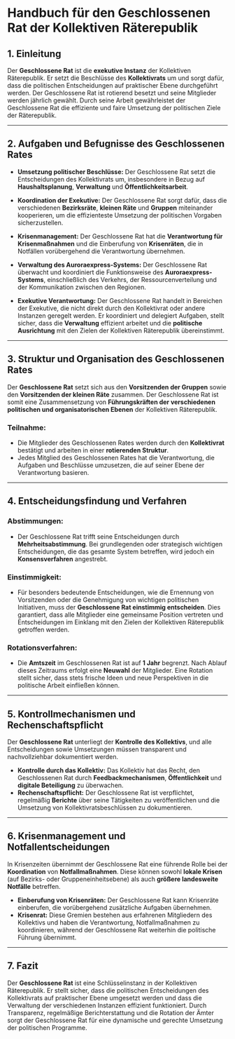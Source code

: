 
# Handbuch für den Geschlossenen Rat der Kollektiven Räterepublik

## 1. Einleitung

Der **Geschlossene Rat** ist die **exekutive Instanz** der Kollektiven Räterepublik. Er setzt die Beschlüsse des **Kollektivrats** um und sorgt dafür, dass die politischen Entscheidungen auf praktischer Ebene durchgeführt werden. Der Geschlossene Rat ist rotierend besetzt und seine Mitglieder werden jährlich gewählt. Durch seine Arbeit gewährleistet der Geschlossene Rat die effiziente und faire Umsetzung der politischen Ziele der Räterepublik.

---

## 2. Aufgaben und Befugnisse des Geschlossenen Rates

- **Umsetzung politischer Beschlüsse:** Der Geschlossene Rat setzt die Entscheidungen des Kollektivrats um, insbesondere in Bezug auf **Haushaltsplanung**, **Verwaltung** und **Öffentlichkeitsarbeit**.
  
- **Koordination der Exekutive:** Der Geschlossene Rat sorgt dafür, dass die verschiedenen **Bezirksräte**, **kleinen Räte** und **Gruppen** miteinander kooperieren, um die effizienteste Umsetzung der politischen Vorgaben sicherzustellen.

- **Krisenmanagement:** Der Geschlossene Rat hat die **Verantwortung für Krisenmaßnahmen** und die Einberufung von **Krisenräten**, die in Notfällen vorübergehend die Verantwortung übernehmen.

- **Verwaltung des Auroraexpress-Systems:** Der Geschlossene Rat überwacht und koordiniert die Funktionsweise des **Auroraexpress-Systems**, einschließlich des Verkehrs, der Ressourcenverteilung und der Kommunikation zwischen den Regionen.

- **Exekutive Verantwortung:** Der Geschlossene Rat handelt in Bereichen der Exekutive, die nicht direkt durch den Kollektivrat oder andere Instanzen geregelt werden. Er koordiniert und delegiert Aufgaben, stellt sicher, dass die **Verwaltung** effizient arbeitet und die **politische Ausrichtung** mit den Zielen der Kollektiven Räterepublik übereinstimmt.

---

## 3. Struktur und Organisation des Geschlossenen Rates

Der **Geschlossene Rat** setzt sich aus den **Vorsitzenden der Gruppen** sowie den **Vorsitzenden der kleinen Räte** zusammen. Der Geschlossene Rat ist somit eine Zusammensetzung von **Führungskräften der verschiedenen politischen und organisatorischen Ebenen** der Kollektiven Räterepublik.

### Teilnahme:
- Die Mitglieder des Geschlossenen Rates werden durch den **Kollektivrat** bestätigt und arbeiten in einer **rotierenden Struktur**.
- Jedes Mitglied des Geschlossenen Rates hat die Verantwortung, die Aufgaben und Beschlüsse umzusetzen, die auf seiner Ebene der Verantwortung basieren.

---

## 4. Entscheidungsfindung und Verfahren

### Abstimmungen:
- Der Geschlossene Rat trifft seine Entscheidungen durch **Mehrheitsabstimmung**. Bei grundlegenden oder strategisch wichtigen Entscheidungen, die das gesamte System betreffen, wird jedoch ein **Konsensverfahren** angestrebt.
  
### Einstimmigkeit:
- Für besonders bedeutende Entscheidungen, wie die Ernennung von Vorsitzenden oder die Genehmigung von wichtigen politischen Initiativen, muss der **Geschlossene Rat einstimmig entscheiden**. Dies garantiert, dass alle Mitglieder eine gemeinsame Position vertreten und Entscheidungen im Einklang mit den Zielen der Kollektiven Räterepublik getroffen werden.

### Rotationsverfahren:
- Die **Amtszeit** im Geschlossenen Rat ist auf **1 Jahr** begrenzt. Nach Ablauf dieses Zeitraums erfolgt eine **Neuwahl** der Mitglieder. Eine Rotation stellt sicher, dass stets frische Ideen und neue Perspektiven in die politische Arbeit einfließen können.

---

## 5. Kontrollmechanismen und Rechenschaftspflicht

Der **Geschlossene Rat** unterliegt der **Kontrolle des Kollektivs**, und alle Entscheidungen sowie Umsetzungen müssen transparent und nachvollziehbar dokumentiert werden.

- **Kontrolle durch das Kollektiv:** Das Kollektiv hat das Recht, den Geschlossenen Rat durch **Feedbackmechanismen**, **Öffentlichkeit** und **digitale Beteiligung** zu überwachen.
- **Rechenschaftspflicht:** Der Geschlossene Rat ist verpflichtet, regelmäßig **Berichte** über seine Tätigkeiten zu veröffentlichen und die Umsetzung von Kollektivratsbeschlüssen zu dokumentieren.

---

## 6. Krisenmanagement und Notfallentscheidungen

In Krisenzeiten übernimmt der Geschlossene Rat eine führende Rolle bei der **Koordination** von **Notfallmaßnahmen**. Diese können sowohl **lokale Krisen** (auf Bezirks- oder Gruppeneinheitsebene) als auch **größere landesweite Notfälle** betreffen.

- **Einberufung von Krisenräten:** Der Geschlossene Rat kann Krisenräte einberufen, die vorübergehend zusätzliche Aufgaben übernehmen.
- **Krisenrat:** Diese Gremien bestehen aus erfahrenen Mitgliedern des Kollektivs und haben die Verantwortung, Notfallmaßnahmen zu koordinieren, während der Geschlossene Rat weiterhin die politische Führung übernimmt.

---

## 7. Fazit

Der **Geschlossene Rat** ist eine Schlüsselinstanz in der Kollektiven Räterepublik. Er stellt sicher, dass die politischen Entscheidungen des Kollektivrats auf praktischer Ebene umgesetzt werden und dass die Verwaltung der verschiedenen Instanzen effizient funktioniert. Durch Transparenz, regelmäßige Berichterstattung und die Rotation der Ämter sorgt der Geschlossene Rat für eine dynamische und gerechte Umsetzung der politischen Programme.
